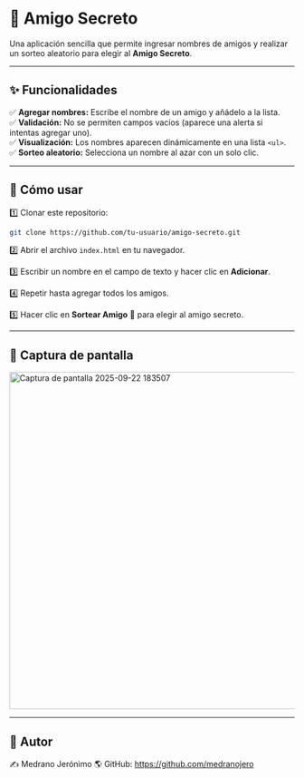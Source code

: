 # 🎁 Amigo Secreto  

Una aplicación sencilla que permite ingresar nombres de amigos y realizar un sorteo aleatorio para elegir al **Amigo Secreto**.  

---

## ✨ Funcionalidades  

✅ **Agregar nombres:** Escribe el nombre de un amigo y añádelo a la lista.  
✅ **Validación:** No se permiten campos vacíos (aparece una alerta si intentas agregar uno).  
✅ **Visualización:** Los nombres aparecen dinámicamente en una lista `<ul>`.  
✅ **Sorteo aleatorio:** Selecciona un nombre al azar con un solo clic.  

---

## 🚀 Cómo usar  

1️⃣ Clonar este repositorio:  
```bash
git clone https://github.com/tu-usuario/amigo-secreto.git
```  

2️⃣ Abrir el archivo `index.html` en tu navegador.  

3️⃣ Escribir un nombre en el campo de texto y hacer clic en **Adicionar**.  

4️⃣ Repetir hasta agregar todos los amigos.  

5️⃣ Hacer clic en **Sortear Amigo** 🎲 para elegir al amigo secreto.  


---

## 📸 Captura de pantalla  
<img width="1341" height="595" alt="Captura de pantalla 2025-09-22 183507" src="https://github.com/user-attachments/assets/456ccd53-bc04-4179-b711-e55b3eca6b1c" />


---

## 👤 Autor  

✍️ Medrano Jerónimo 
🌎 GitHub: https://github.com/medranojero
